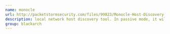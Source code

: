 ```yaml
---
name: monocle
url: http://packetstormsecurity.com/files/99823/Monocle-Host-Discovery-Tool-1.0.html
description: local network host discovery tool. In passive mode, it will listen for ARP request and reply packets. In active mode, it will send ARP requests to the specific IP range. The results are a list of IP and MAC addresses present on the local network. URL : http://packetstormsecurity.com/files/99823/Monocle-Host-Discovery-Tool-1.0.html Groups : blackarch blackarch-recon blackarch-networking
group: blackarch
---
```

